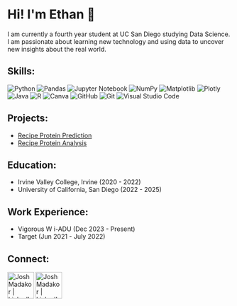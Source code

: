 # Hi! I'm Ethan 👋

<!--
**ethandengg/ethandengg** is a ✨ _special_ ✨ repository because its `README.md` (this file) appears on your GitHub profile.

Here are some ideas to get you started:

- 🔭 I’m currently working on ...
- 🌱 I’m currently learning ...
- 👯 I’m looking to collaborate on ...
- 🤔 I’m looking for help with ...
- 💬 Ask me about ...
- 📫 How to reach me: ...
- 😄 Pronouns: ...
- ⚡ Fun fact: ...
-->
I am currently a fourth year student at UC San Diego studying Data Science. I am passionate about learning new technology and using data to uncover new insights about the real world.

## Skills:
![Python](https://img.shields.io/badge/python-3670A0?style=for-the-badge&logo=python&logoColor=ffdd54)
![Pandas](https://img.shields.io/badge/pandas-%23150458.svg?style=for-the-badge&logo=pandas&logoColor=white)
![Jupyter Notebook](https://img.shields.io/badge/jupyter-%23FA0F00.svg?style=for-the-badge&logo=jupyter&logoColor=white)
![NumPy](https://img.shields.io/badge/numpy-%23013243.svg?style=for-the-badge&logo=numpy&logoColor=white)
![Matplotlib](https://img.shields.io/badge/Matplotlib-%23ffffff.svg?style=for-the-badge&logo=Matplotlib&logoColor=black)
![Plotly](https://img.shields.io/badge/Plotly-%233F4F75.svg?style=for-the-badge&logo=plotly&logoColor=white)
![Java](https://img.shields.io/badge/java-%23ED8B00.svg?style=for-the-badge&logo=java&logoColor=white)
![R](https://img.shields.io/badge/r-%23276DC3.svg?style=for-the-badge&logo=r&logoColor=white)
![Canva](https://img.shields.io/badge/Canva-%2300C4CC.svg?style=for-the-badge&logo=Canva&logoColor=white)
![GitHub](https://img.shields.io/badge/github-%23121011.svg?style=for-the-badge&logo=github&logoColor=white)
![Git](https://img.shields.io/badge/git-%23F05033.svg?style=for-the-badge&logo=git&logoColor=white)
![Visual Studio Code](https://img.shields.io/badge/Visual%20Studio%20Code-0078d7.svg?style=for-the-badge&logo=visual-studio-code&logoColor=white)


## Projects:
- [Recipe Protein Prediction](https://ethandengg.github.io/Protein_Prediction/)
- [Recipe Protein Analysis](https://ethandengg.github.io/Protein_Analysis/)

## Education:
- Irvine Valley College, Irvine (2020 - 2022)
- University of California, San Diego (2022 - 2025)

## Work Experience:
- Vigorous W i-ADU (Dec 2023 - Present)
- Target (Jun 2021 - July 2022)

## Connect:
[<img align="left" alt="JoshMadakor | LinkedIn" width="60px" src="https://cdn.jsdelivr.net/npm/simple-icons@v3/icons/linkedin.svg" />](https://www.linkedin.com/in/ethan-deng306/)
[<img align="left" alt="JoshMadakor | LinkedIn" width="60px" src="https://cdn.jsdelivr.net/npm/simple-icons@v3/icons/gmail.svg" />](mailto:ethandengg@gmail.com)
